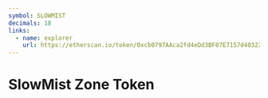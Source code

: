 ```yaml
---
symbol: SLOWMIST
decimals: 18
links:
  - name: explorer
    url: https://etherscan.io/token/0xcb0797AAca2fd4eDd3BF07E7157d40322629Af8B
---
```


# SlowMist Zone Token

